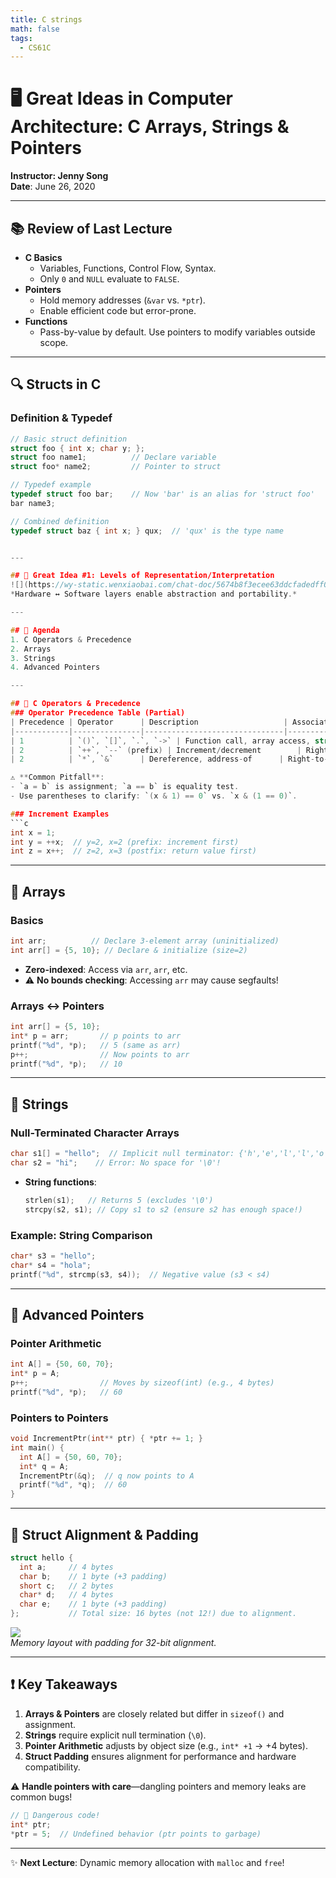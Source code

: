 ```yaml
---
title: C strings
math: false
tags:
  - CS61C
---
```

# 🖥️ Great Ideas in Computer Architecture: C Arrays, Strings & Pointers  
**Instructor: Jenny Song**  
**Date**: June 26, 2020  

---

## 📚 Review of Last Lecture  
- **C Basics**  
  - Variables, Functions, Control Flow, Syntax.  
  - Only `0` and `NULL` evaluate to `FALSE`.  
- **Pointers**  
  - Hold memory addresses (`&var` vs. `*ptr`).  
  - Enable efficient code but error-prone.  
- **Functions**  
  - Pass-by-value by default. Use pointers to modify variables outside scope.  

---

## 🔍 Structs in C  
### Definition & Typedef  
```c
// Basic struct definition
struct foo { int x; char y; };
struct foo name1;          // Declare variable
struct foo* name2;         // Pointer to struct

// Typedef example
typedef struct foo bar;    // Now 'bar' is an alias for 'struct foo'
bar name3;

// Combined definition
typedef struct baz { int x; } qux;  // 'qux' is the type name


---

## 🌟 Great Idea #1: Levels of Representation/Interpretation  
![](https://wy-static.wenxiaobai.com/chat-doc/5674b8f3ecee63ddcfadedff0261a278-image.png)  
*Hardware ↔ Software layers enable abstraction and portability.*

---

## 📜 Agenda  
1. C Operators & Precedence  
2. Arrays  
3. Strings  
4. Advanced Pointers  

---

## 🔢 C Operators & Precedence  
### Operator Precedence Table (Partial)  
| Precedence | Operator      | Description                   | Associativity      |
|------------|---------------|-------------------------------|--------------------|
| 1          | `()`, `[]`, `.`, `->` | Function call, array access, struct member | Left-to-right |
| 2          | `++`, `--` (prefix) | Increment/decrement        | Right-to-left |
| 2          | `*`, `&`      | Dereference, address-of      | Right-to-left |

⚠️ **Common Pitfall**:  
- `a = b` is assignment; `a == b` is equality test.  
- Use parentheses to clarify: `(x & 1) == 0` vs. `x & (1 == 0)`.  

### Increment Examples  
```c
int x = 1;
int y = ++x;  // y=2, x=2 (prefix: increment first)
int z = x++;  // z=2, x=3 (postfix: return value first)
```

---

## 🧩 Arrays  
### Basics  
```c
int arr;          // Declare 3-element array (uninitialized)
int arr[] = {5, 10}; // Declare & initialize (size=2)
```
- **Zero-indexed**: Access via `arr`, `arr`, etc.  
- ⚠️ **No bounds checking**: Accessing `arr` may cause segfaults!  

### Arrays ↔ Pointers  
```c
int arr[] = {5, 10};
int* p = arr;       // p points to arr
printf("%d", *p);   // 5 (same as arr)
p++;                // Now points to arr
printf("%d", *p);   // 10
```

---

## 📜 Strings  
### Null-Terminated Character Arrays  
```c
char s1[] = "hello";  // Implicit null terminator: {'h','e','l','l','o','\0'}
char s2 = "hi";    // Error: No space for '\0'!
```
- **String functions**:  
  ```c
  strlen(s1);   // Returns 5 (excludes '\0')
  strcpy(s2, s1); // Copy s1 to s2 (ensure s2 has enough space!)
  ```

### Example: String Comparison  
```c
char* s3 = "hello";
char* s4 = "hola";
printf("%d", strcmp(s3, s4));  // Negative value (s3 < s4)
```

---

## 🎯 Advanced Pointers  
### Pointer Arithmetic  
```c
int A[] = {50, 60, 70};
int* p = A;
p++;                // Moves by sizeof(int) (e.g., 4 bytes)
printf("%d", *p);   // 60
```

### Pointers to Pointers  
```c
void IncrementPtr(int** ptr) { *ptr += 1; }
int main() {
  int A[] = {50, 60, 70};
  int* q = A;
  IncrementPtr(&q);  // q now points to A
  printf("%d", *q);  // 60
}
```

---

## 🧠 Struct Alignment & Padding  
```c
struct hello {
  int a;     // 4 bytes
  char b;    // 1 byte (+3 padding)
  short c;   // 2 bytes
  char* d;   // 4 bytes
  char e;    // 1 byte (+3 padding)
};           // Total size: 16 bytes (not 12!) due to alignment.
```
![](https://wy-static.wenxiaobai.com/chat-doc/34373cef8ce3a85ad5cc3332713cc98e-image.png)  
*Memory layout with padding for 32-bit alignment.*

---

## ❗ Key Takeaways  
1. **Arrays & Pointers** are closely related but differ in `sizeof()` and assignment.  
2. **Strings** require explicit null termination (`\0`).  
3. **Pointer Arithmetic** adjusts by object size (e.g., `int* +1` → +4 bytes).  
4. **Struct Padding** ensures alignment for performance and hardware compatibility.  

⚠️ **Handle pointers with care**—dangling pointers and memory leaks are common bugs!  

```c
// 🚫 Dangerous code!
int* ptr;
*ptr = 5;  // Undefined behavior (ptr points to garbage)
```

--- 
✨ **Next Lecture**: Dynamic memory allocation with `malloc` and `free`!  
```